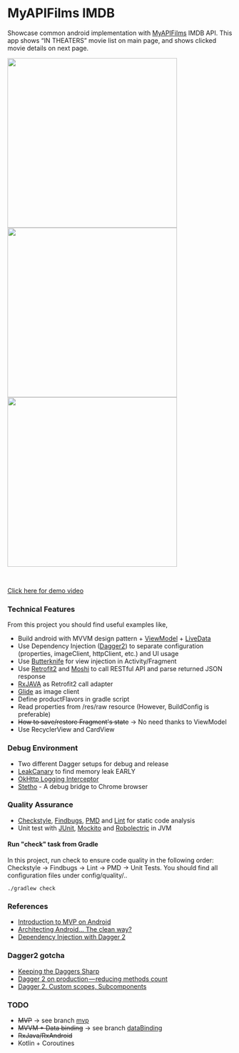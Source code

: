 # MyAPIFilms IMDB

Showcase common android implementation with [MyAPIFilms](http://api.myapifilms.com/index.do) IMDB API. This app shows “IN THEATERS” movie list on main page, and shows clicked movie details on next page.
<p align="left">
<img height="380" src="https://github.com/rascalyen/ApiMovies/blob/master/screenshot/00.png" />
<img height="380" src="https://github.com/rascalyen/ApiMovies/blob/master/screenshot/01.png" />
<img height="380" src="https://github.com/rascalyen/ApiMovies/blob/master/screenshot/02.png" />
</p><br>

[Click here for demo video](http://tinyurl.com/zcpotsl)


### Technical Features
From this project you should find useful examples like,

* Build android with MVVM design pattern + [ViewModel](https://developer.android.com/topic/libraries/architecture/viewmodel.html) + [LiveData](https://developer.android.com/topic/libraries/architecture/livedata.html)
* Use Dependency Injection ([Dagger2](http://google.github.io/dagger/)) to separate configuration (properties, imageClient, httpClient, etc.) and UI usage
* Use [Butterknife](https://github.com/JakeWharton/butterknife) for view injection in Activity/Fragment
* Use [Retrofit2](http://square.github.io/retrofit/) and [Moshi](https://github.com/square/moshi) to call RESTful API and parse returned JSON response
* [RxJAVA](https://github.com/ReactiveX/RxJava) as Retrofit2 call adapter
* [Glide](https://github.com/bumptech/glide) as image client
* Define productFlavors in gradle script
* Read properties from /res/raw resource (However, BuildConfig is preferable)
* <s>How to save/restore Fragment's state</s> -> No need thanks to ViewModel
* Use RecyclerView and CardView

### Debug Environment
* Two different Dagger setups for debug and release
* [LeakCanary](https://github.com/square/leakcanary) to find memory leak EARLY
* [OkHttp Logging Interceptor](https://github.com/square/okhttp/tree/master/okhttp-logging-interceptor)
* [Stetho](http://facebook.github.io/stetho/) - A debug bridge to Chrome browser

### Quality Assurance
* [Checkstyle](http://checkstyle.sourceforge.net/), [Findbugs](http://findbugs.sourceforge.net/), [PMD](https://pmd.github.io/) and [Lint](https://developer.android.com/studio/write/lint.html) for static code analysis
* Unit test with [JUnit](http://junit.org/), [Mockito](http://mockito.org/) and [Robolectric](http://robolectric.org/) in JVM

#### Run "check" task from Gradle

In this project, run check to ensure code quality in the following order: Checkstyle -> Findbugs -> Lint -> PMD -> Unit Tests.  You should find all configuration files under config/quality/..

```
./gradlew check
```

### References
- [Introduction to MVP on Android](https://github.com/konmik/konmik.github.io/wiki/Introduction-to-Model-View-Presenter-on-Android)
- [Architecting Android… The clean way?](http://fernandocejas.com/2014/09/03/architecting-android-the-clean-way/)
- [Dependency Injection with Dagger 2](https://guides.codepath.com/android/Dependency-Injection-with-Dagger-2)

### Dagger2 gotcha
* [Keeping the Daggers Sharp](https://medium.com/square-corner-blog/keeping-the-daggers-sharp-%EF%B8%8F-230b3191c3f)
* [Dagger 2 on production — reducing methods count](https://medium.com/azimolabs/dagger-2-on-production-reducing-methods-count-5a13ff671e30)
* [Dagger 2. Custom scopes, Subcomponents](https://proandroiddev.com/dagger-2-part-ii-custom-scopes-component-dependencies-subcomponents-697c1fa1cfc)

### TODO
- <s>MVP</s> -> see branch [mvp](https://github.com/rascalyen/MyAPIFilms/tree/mvp)
- <s>MVVM + Data binding</s>  -> see branch [dataBinding](https://github.com/rascalyen/ApiMovies/tree/dataBinding)
- <s>RxJava/RxAndroid</s>
- Kotlin + Coroutines
